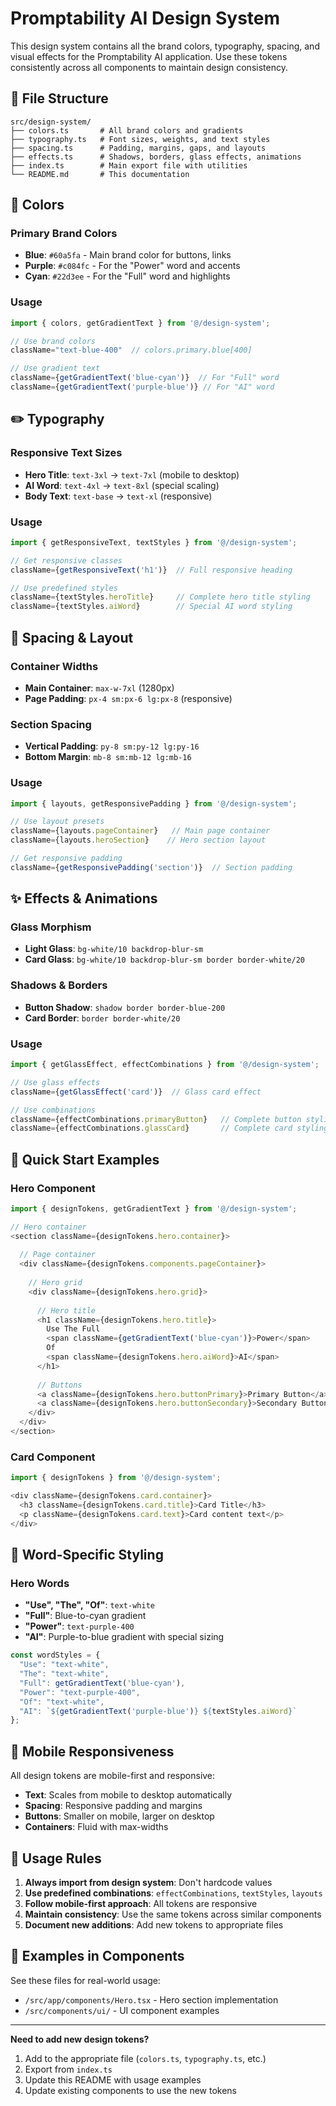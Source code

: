 # Promptability AI Design System

This design system contains all the brand colors, typography, spacing, and visual effects for the Promptability AI application. Use these tokens consistently across all components to maintain design consistency.

## 📁 File Structure

```
src/design-system/
├── colors.ts       # All brand colors and gradients
├── typography.ts   # Font sizes, weights, and text styles
├── spacing.ts      # Padding, margins, gaps, and layouts
├── effects.ts      # Shadows, borders, glass effects, animations
├── index.ts        # Main export file with utilities
└── README.md       # This documentation
```

## 🎨 Colors

### Primary Brand Colors
- **Blue**: `#60a5fa` - Main brand color for buttons, links
- **Purple**: `#c084fc` - For the "Power" word and accents
- **Cyan**: `#22d3ee` - For the "Full" word and highlights

### Usage
```typescript
import { colors, getGradientText } from '@/design-system';

// Use brand colors
className="text-blue-400"  // colors.primary.blue[400]

// Use gradient text
className={getGradientText('blue-cyan')}  // For "Full" word
className={getGradientText('purple-blue')} // For "AI" word
```

## ✏️ Typography

### Responsive Text Sizes
- **Hero Title**: `text-3xl` → `text-7xl` (mobile to desktop)
- **AI Word**: `text-4xl` → `text-8xl` (special scaling)
- **Body Text**: `text-base` → `text-xl` (responsive)

### Usage
```typescript
import { getResponsiveText, textStyles } from '@/design-system';

// Get responsive classes
className={getResponsiveText('h1')}  // Full responsive heading

// Use predefined styles
className={textStyles.heroTitle}     // Complete hero title styling
className={textStyles.aiWord}        // Special AI word styling
```

## 📏 Spacing & Layout

### Container Widths
- **Main Container**: `max-w-7xl` (1280px)
- **Page Padding**: `px-4 sm:px-6 lg:px-8` (responsive)

### Section Spacing
- **Vertical Padding**: `py-8 sm:py-12 lg:py-16`
- **Bottom Margin**: `mb-8 sm:mb-12 lg:mb-16`

### Usage
```typescript
import { layouts, getResponsivePadding } from '@/design-system';

// Use layout presets
className={layouts.pageContainer}   // Main page container
className={layouts.heroSection}    // Hero section layout

// Get responsive padding
className={getResponsivePadding('section')}  // Section padding
```

## ✨ Effects & Animations

### Glass Morphism
- **Light Glass**: `bg-white/10 backdrop-blur-sm`
- **Card Glass**: `bg-white/10 backdrop-blur-sm border border-white/20`

### Shadows & Borders
- **Button Shadow**: `shadow border border-blue-200`
- **Card Border**: `border border-white/20`

### Usage
```typescript
import { getGlassEffect, effectCombinations } from '@/design-system';

// Use glass effects
className={getGlassEffect('card')}  // Glass card effect

// Use combinations
className={effectCombinations.primaryButton}   // Complete button styling
className={effectCombinations.glassCard}       // Complete card styling
```

## 🚀 Quick Start Examples

### Hero Component
```typescript
import { designTokens, getGradientText } from '@/design-system';

// Hero container
<section className={designTokens.hero.container}>
  
  // Page container
  <div className={designTokens.components.pageContainer}>
    
    // Hero grid
    <div className={designTokens.hero.grid}>
      
      // Hero title
      <h1 className={designTokens.hero.title}>
        Use The Full 
        <span className={getGradientText('blue-cyan')}>Power</span> 
        Of 
        <span className={designTokens.hero.aiWord}>AI</span>
      </h1>
      
      // Buttons
      <a className={designTokens.hero.buttonPrimary}>Primary Button</a>
      <a className={designTokens.hero.buttonSecondary}>Secondary Button</a>
    </div>
  </div>
</section>
```

### Card Component
```typescript
import { designTokens } from '@/design-system';

<div className={designTokens.card.container}>
  <h3 className={designTokens.card.title}>Card Title</h3>
  <p className={designTokens.card.text}>Card content text</p>
</div>
```

## 🎯 Word-Specific Styling

### Hero Words
- **"Use", "The", "Of"**: `text-white`
- **"Full"**: Blue-to-cyan gradient
- **"Power"**: `text-purple-400`
- **"AI"**: Purple-to-blue gradient with special sizing

```typescript
const wordStyles = {
  "Use": "text-white",
  "The": "text-white", 
  "Full": getGradientText('blue-cyan'),
  "Power": "text-purple-400",
  "Of": "text-white",
  "AI": `${getGradientText('purple-blue')} ${textStyles.aiWord}`
};
```

## 📱 Mobile Responsiveness

All design tokens are mobile-first and responsive:

- **Text**: Scales from mobile to desktop automatically
- **Spacing**: Responsive padding and margins
- **Buttons**: Smaller on mobile, larger on desktop
- **Containers**: Fluid with max-widths

## 🔄 Usage Rules

1. **Always import from design system**: Don't hardcode values
2. **Use predefined combinations**: `effectCombinations`, `textStyles`, `layouts`
3. **Follow mobile-first approach**: All tokens are responsive
4. **Maintain consistency**: Use the same tokens across similar components
5. **Document new additions**: Add new tokens to appropriate files

## 📖 Examples in Components

See these files for real-world usage:
- `/src/app/components/Hero.tsx` - Hero section implementation
- `/src/components/ui/` - UI component examples

---

**Need to add new design tokens?** 
1. Add to the appropriate file (`colors.ts`, `typography.ts`, etc.)
2. Export from `index.ts`
3. Update this README with usage examples
4. Update existing components to use the new tokens